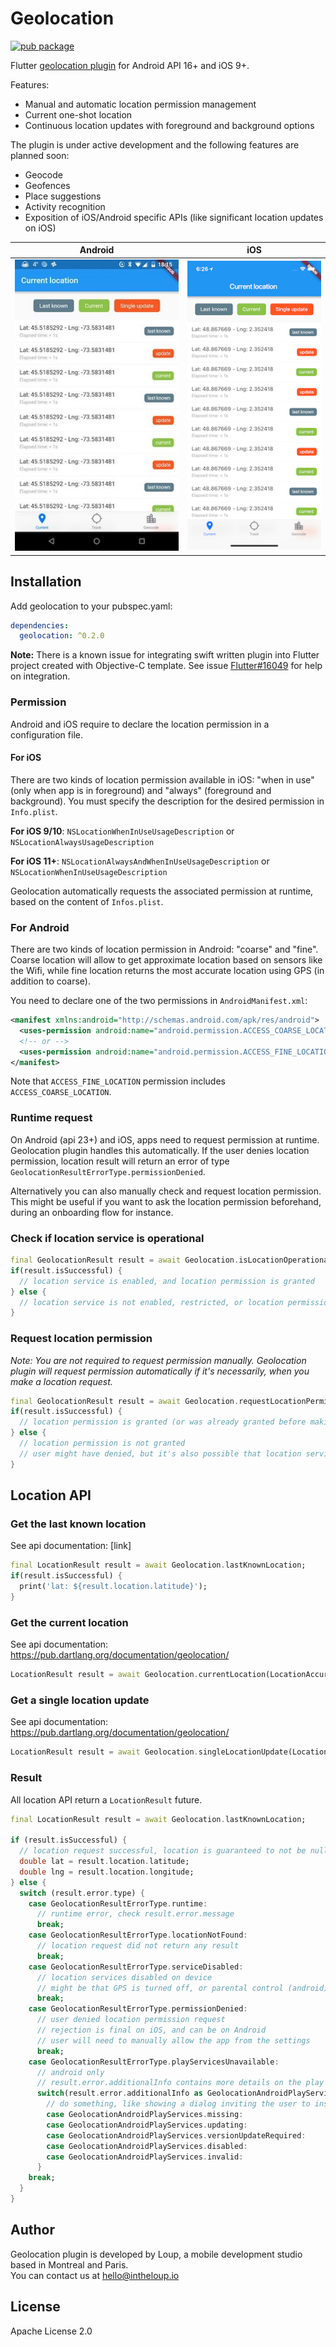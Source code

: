 # Geolocation

[![pub package](https://img.shields.io/pub/v/geolocation.svg)](https://pub.dartlang.org/packages/geolocation)

Flutter [geolocation plugin](https://pub.dartlang.org/packages/geolocation/) for Android API 16+ and iOS 9+.  

Features:

* Manual and automatic location permission management
* Current one-shot location
* Continuous location updates with foreground and background options 

The plugin is under active development and the following features are planned soon:

* Geocode
* Geofences
* Place suggestions
* Activity recognition
* Exposition of iOS/Android specific APIs (like significant location updates on iOS)


Android | iOS
:---: | :---:
![](https://github.com/loup-v/geolocation/blob/master/doc/android_screenshot.jpg?raw=true) | ![](https://github.com/loup-v/geolocation/blob/master/doc/ios_screenshot.jpg?raw=true)


## Installation

Add geolocation to your pubspec.yaml:

```yaml
dependencies:
  geolocation: ^0.2.0
```

**Note:** There is a known issue for integrating swift written plugin into Flutter project created with Objective-C template.
See issue [Flutter#16049](https://github.com/flutter/flutter/issues/16049) for help on integration. 


### Permission

Android and iOS require to declare the location permission in a configuration file. 

#### For iOS

There are two kinds of location permission available in iOS: "when in use" (only when app is in foreground) and "always" (foreground and background).
You must specify the description for the desired permission in `Info.plist`.

**For iOS 9/10**: `NSLocationWhenInUseUsageDescription` or `NSLocationAlwaysUsageDescription`

**For iOS 11+**: `NSLocationAlwaysAndWhenInUseUsageDescription` or `NSLocationWhenInUseUsageDescription`

Geolocation automatically requests the associated permission at runtime, based on the content of `Infos.plist`.

### For Android

There are two kinds of location permission in Android: "coarse" and "fine".
Coarse location will allow to get approximate location based on sensors like the Wifi, while fine location returns the most accurate location using GPS (in addition to coarse).

You need to declare one of the two permissions in `AndroidManifest.xml`:

```xml
<manifest xmlns:android="http://schemas.android.com/apk/res/android">
  <uses-permission android:name="android.permission.ACCESS_COARSE_LOCATION" />
  <!-- or -->
  <uses-permission android:name="android.permission.ACCESS_FINE_LOCATION" />
</manifest>
``` 
  
Note that `ACCESS_FINE_LOCATION` permission includes `ACCESS_COARSE_LOCATION`.

### Runtime request

On Android (api 23+) and iOS, apps need to request permission at runtime.
Geolocation plugin handles this automatically. 
If the user denies location permission, location result will return an error of type `GeolocationResultErrorType.permissionDenied`.

Alternatively you can also manually check and request location permission.
This might be useful if you want to ask the location permission beforehand, during an onboarding flow for instance.

### Check if location service is operational

```dart
final GeolocationResult result = await Geolocation.isLocationOperational;
if(result.isSuccessful) {
  // location service is enabled, and location permission is granted
} else {
  // location service is not enabled, restricted, or location permission is denied
}
``` 

### Request location permission

_Note: You are not required to request permission manually. 
Geolocation plugin will request permission automatically if it's necessarily, when you make a location request._   

```dart
final GeolocationResult result = await Geolocation.requestLocationPermission();
if(result.isSuccessful) {
  // location permission is granted (or was already granted before making the request)
} else {
  // location permission is not granted
  // user might have denied, but it's also possible that location service is not enabled, restricted, and user never saw the permission request dialog 
}
``` 


## Location API

### Get the last known location

See api documentation: [link]

```dart
final LocationResult result = await Geolocation.lastKnownLocation;
if(result.isSuccessful) {
  print('lat: ${result.location.latitude}');
}
```


### Get the current location

See api documentation: https://pub.dartlang.org/documentation/geolocation/

```dart
LocationResult result = await Geolocation.currentLocation(LocationAccuracy.best);
```


### Get a single location update

See api documentation: https://pub.dartlang.org/documentation/geolocation/

```dart
LocationResult result = await Geolocation.singleLocationUpdate(LocationAccuracy.best);
```


### Result

All location API return a `LocationResult` future.

```dart
final LocationResult result = await Geolocation.lastKnownLocation;

if (result.isSuccessful) {
  // location request successful, location is guaranteed to not be null 
  double lat = result.location.latitude;
  double lng = result.location.longitude;
} else {
  switch (result.error.type) {
    case GeolocationResultErrorType.runtime:
      // runtime error, check result.error.message
      break;
    case GeolocationResultErrorType.locationNotFound:
      // location request did not return any result
      break;
    case GeolocationResultErrorType.serviceDisabled:
      // location services disabled on device
      // might be that GPS is turned off, or parental control (android) 
      break;
    case GeolocationResultErrorType.permissionDenied:
      // user denied location permission request
      // rejection is final on iOS, and can be on Android
      // user will need to manually allow the app from the settings
      break;
    case GeolocationResultErrorType.playServicesUnavailable:
      // android only
      // result.error.additionalInfo contains more details on the play services error
      switch(result.error.additionalInfo as GeolocationAndroidPlayServices) {
        // do something, like showing a dialog inviting the user to install/update play services
        case GeolocationAndroidPlayServices.missing:
        case GeolocationAndroidPlayServices.updating:
        case GeolocationAndroidPlayServices.versionUpdateRequired:
        case GeolocationAndroidPlayServices.disabled:
        case GeolocationAndroidPlayServices.invalid:
      }
    break;
  }
}
``` 


## Author

Geolocation plugin is developed by Loup, a mobile development studio based in Montreal and Paris.  
You can contact us at <hello@intheloup.io>


## License

Apache License 2.0

